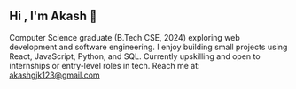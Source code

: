 ## Hi , I'm Akash 👋
Computer Science graduate (B.Tech CSE, 2024) exploring web development and software engineering. I enjoy building small projects using React, JavaScript, Python, and SQL.
Currently upskilling and open to internships or entry-level roles in tech.
Reach me at: akashgjk123@gmail.com
<!--
**its-me-akash-here/its-me-akash-here** is a ✨ _special_ ✨ repository because its `README.md` (this file) appears on your GitHub profile.

Here are some ideas to get you started:

- 🔭 I’m currently working on ...
- 🌱 I’m currently learning ...
- 👯 I’m looking to collaborate on ...
- 🤔 I’m looking for help with ...
- 💬 Ask me about ...
- 📫 How to reach me: ...
- 😄 Pronouns: ...
- ⚡ Fun fact: ...
-->
